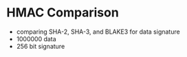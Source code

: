 # HMAC Comparison

- comparing SHA-2, SHA-3, and BLAKE3 for data signature
- 1000000 data
- 256 bit signature
